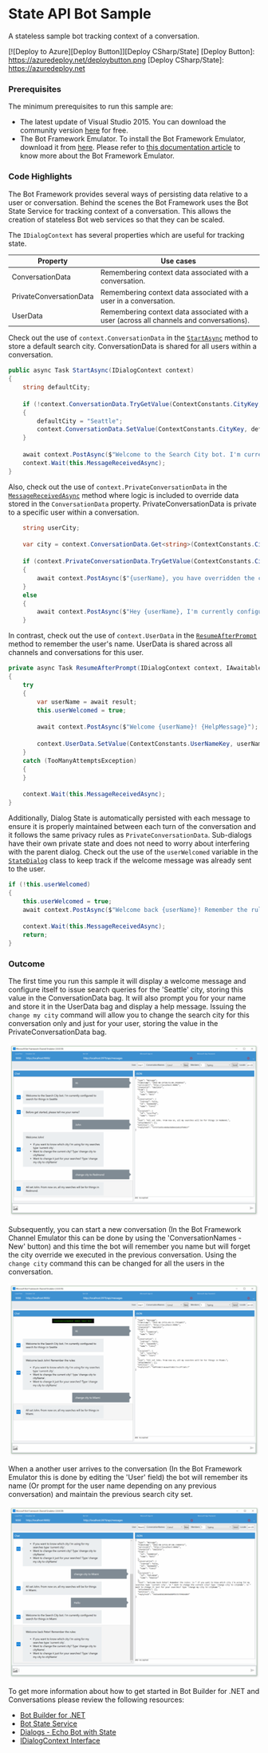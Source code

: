 # State API Bot Sample

A stateless sample bot tracking context of a conversation.

[![Deploy to Azure][Deploy Button]][Deploy CSharp/State]
[Deploy Button]: https://azuredeploy.net/deploybutton.png
[Deploy CSharp/State]: https://azuredeploy.net

### Prerequisites

The minimum prerequisites to run this sample are:
* The latest update of Visual Studio 2015. You can download the community version [here](http://www.visualstudio.com) for free.
* The Bot Framework Emulator. To install the Bot Framework Emulator, download it from [here](https://aka.ms/bf-bc-emulator). Please refer to [this documentation article](https://docs.botframework.com/en-us/csharp/builder/sdkreference/gettingstarted.html#emulator) to know more about the Bot Framework Emulator.

### Code Highlights

The Bot Framework provides several ways of persisting data relative to a user or conversation. Behind the scenes the Bot Framework uses the Bot State Service for tracking context of a conversation. This allows the creation of stateless Bot web services so that they can be scaled.

The `IDialogContext` has several properties which are useful for tracking state.

Property| Use cases
------------ | ------------- 
ConversationData | Remembering context data associated with a conversation.
PrivateConversationData | Remembering context data associated with a user in a conversation.
UserData | Remembering context data associated with a user (across all channels and conversations).

Check out the use of `context.ConversationData` in the [`StartAsync`](StateDialog.cs#L19-L23) method to store a default search city. ConversationData is shared for all users within a conversation.

````C#
public async Task StartAsync(IDialogContext context)
{
    string defaultCity;

    if (!context.ConversationData.TryGetValue(ContextConstants.CityKey, out defaultCity))
    {
        defaultCity = "Seattle";
        context.ConversationData.SetValue(ContextConstants.CityKey, defaultCity);
    }

    await context.PostAsync($"Welcome to the Search City bot. I'm currently configured to search for things in {defaultCity}");
    context.Wait(this.MessageReceivedAsync);
}
````

Also, check out the use of `context.PrivateConversationData` in the [`MessageReceivedAsync`](StateDialog.cs#L52-L63) method where logic is included to override data stored in the `ConversationData` property. PrivateConversationData is private to a specific user within a conversation.

````C#
    string userCity;

    var city = context.ConversationData.Get<string>(ContextConstants.CityKey);

    if (context.PrivateConversationData.TryGetValue(ContextConstants.CityKey, out userCity))
    {
        await context.PostAsync($"{userName}, you have overridden the city. Your searches are for things in  {userCity}. The default conversation city is {city}.");
    }
    else
    {
        await context.PostAsync($"Hey {userName}, I'm currently configured to search for things in {city}.");
    }
````

In contrast, check out the use of `context.UserData` in the [`ResumeAfterPrompt`](StateDialog.cs#L104) method to remember the user's name. UserData is shared across all channels and conversations for this user.

````C#
private async Task ResumeAfterPrompt(IDialogContext context, IAwaitable<string> result)
{
    try
    {
        var userName = await result;
        this.userWelcomed = true;

        await context.PostAsync($"Welcome {userName}! {HelpMessage}");

        context.UserData.SetValue(ContextConstants.UserNameKey, userName);
    }
    catch (TooManyAttemptsException)
    {
    }

    context.Wait(this.MessageReceivedAsync);
}
````

Additionally, Dialog State is automatically persisted with each message to ensure it is properly maintained between each turn of the conversation and it follows the same privacy rules as `PrivateConversationData`. Sub-dialogs have their own private state and does not need to worry about interfering with the parent dialog.
Check out the use of the `userWelcomed` variable in the [`StateDialog`](StateDialog.cs#L104) class to keep track if the welcome message was already sent to the user.

````C#
if (!this.userWelcomed)
{
    this.userWelcomed = true;
    await context.PostAsync($"Welcome back {userName}! Remember the rules: {HelpMessage}");

    context.Wait(this.MessageReceivedAsync);
    return;
}
````

### Outcome

The first time you run this sample it will display a welcome message and configure itself to issue search queries for the 'Seattle' city, storing this value in the ConversationData bag. It will also prompt you for your name and store it in the UserData bag and display a help message. Issuing the `change my city` command will allow you to change the search city for this conversation only and just for your user, storing the value in the PrivateConversationData bag.

![Sample Outcome](images/outcome-1.png)

Subsequently, you can start a new conversation (In the Bot Framework Channel Emulator this can be done by using the 'ConversationNames - New' button) and this time the bot will remember you name but will forget the city override we executed in the previous conversation. Using the `change city` command this can be changed for all the users in the conversation.

![Sample Outcome](images/outcome-2.png)

When a another user arrives to the conversation (In the Bot Framework Emulator this is done by editing the 'User' field) the bot will remember its name (Or prompt for the user name depending on any previous conversation) and maintain the previous search city set.

![Sample Outcome](images/outcome-3.png)


To get more information about how to get started in Bot Builder for .NET and Conversations please review the following resources:
* [Bot Builder for .NET](https://docs.botframework.com/en-us/csharp/builder/sdkreference/index.html)
* [Bot State Service](https://docs.botframework.com/en-us/csharp/builder/sdkreference/stateapi.html)
* [Dialogs - Echo Bot with State](https://docs.botframework.com/en-us/csharp/builder/sdkreference/dialogs.html#echoBot)
* [IDialogContext Interface](https://docs.botframework.com/en-us/csharp/builder/sdkreference/d1/dc6/interface_microsoft_1_1_bot_1_1_builder_1_1_dialogs_1_1_i_dialog_context.html)
